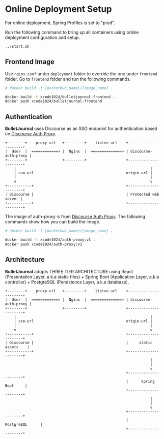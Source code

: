 # Online Deployment Setup

For online deployment, Spring Profiles is set to "prod".

Run the following command to bring up all containers using online deployment configuration and setup.

```bash
../start.sh
```

## Frontend Image

Use `nginx.conf` under `deployment` folder to override the one under `frontend` folder. Go to `frontend` folder and run the following commands.
```bash
# docker build -t {dockerhub_name}/{image_name} .

docker build -t xcode1024/bulletjournal-frontend .
docker push xcode1024/bulletjournal-frontend
```

## Authentication

<b>BulletJournal</b> uses Discourse as an SSO endpoint for authentication based on [Discourse Auth Proxy](https://github.com/discourse/discourse-auth-proxy).

```
+--------+    proxy-url   +---------+    listen-url    +----------------------+
|  User  |  ============> |  Nginx  |  ==============> | discourse-auth-proxy |
+--------+                +---------+                  +----------------------+
    |                                                             |
    | sso-url                                          origin-url |
    |                                                             |
    v                                                             v
+-----------+                                          +----------------------+
| Discourse |                                          | Protected web server |
+-----------+                                          +----------------------+
```

The image of auth-proxy is from [Discourse Auth Proxy](https://github.com/discourse/discourse-auth-proxy). The following commands show how you can build the image.
```bash
# docker build -t {dockerhub_name}/{image_name} .

docker build -t xcode1024/auth-proxy:v1 .
docker push xcode1024/auth-proxy:v1
```

## Architecture

<b>BulletJournal</b> adopts THREE TIER ARCHITECTURE using React (Presentation Layer, a.k.a static files) + Spring Boot (Application Layer, a.k.a controller) + PostgreSQL (Persistence Layer, a.k.a database).

```
+--------+    proxy-url   +---------+    listen-url    +----------------------+
|  User  |  ============> |  Nginx  |  ==============> | discourse-auth-proxy |
+--------+                +---------+                  +----------------------+
    |                                                             |
    | sso-url                                          origin-url |
    |                                                             |
    v                                                             v
+-----------+                                          +----------------------+
| Discourse |                                          |     static assets    |
+-----------+                                          +----------------------+
                                                                  |
                                                                  |
                                                                  v
                                                       +----------------------+
                                                       |      Spring Boot     |
                                                       +----------------------+
                                                                  |
                                                                  |
                                                                  v
                                                       +----------------------+
                                                       |      PostgreSQL      |
                                                       +----------------------+
```